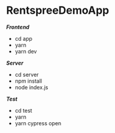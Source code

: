 # RentspreeDemoApp

***Frontend***
- cd app
- yarn
- yarn dev


***Server***
- cd server
- npm install
- node index.js

***Test***
- cd test
- yarn
- yarn cypress open

